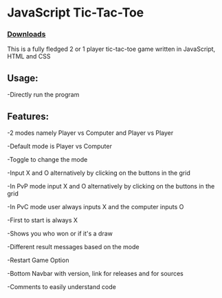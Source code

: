 # JavaScript Tic-Tac-Toe

### [Downloads](https://github.com/VarunS2002/JavaScript-Tic-Tac-Toe/releases)

This is a fully fledged 2 or 1 player tic-tac-toe game written in JavaScript, HTML and CSS

## Usage:

-Directly run the program

## Features:

-2 modes namely Player vs Computer and Player vs Player

-Default mode is Player vs Computer

-Toggle to change the mode

-Input X and O alternatively by clicking on the buttons in the grid

-In PvP mode input X and O alternatively by clicking on the buttons in the grid

-In PvC mode user always inputs X and the computer inputs O

-First to start is always X

-Shows you who won or if it's a draw

-Different result messages based on the mode

-Restart Game Option

-Bottom Navbar with version, link for releases and for sources

-Comments to easily understand code
